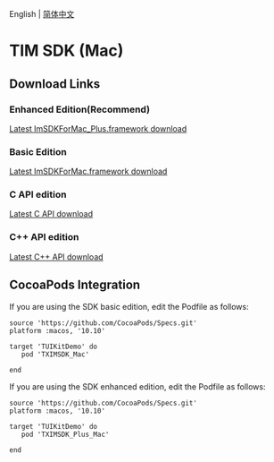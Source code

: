 English | [简体中文](./README.md)

# TIM SDK (Mac)

## Download Links

### Enhanced Edition(Recommend)
[Latest ImSDKForMac_Plus.framework download](https://sdk-im-1252463788.cos.ap-hongkong.myqcloud.com/download/plus/6.3.2619/ImSDKForMac_Plus_6.3.2619.framework.zip)

### Basic Edition
[Latest ImSDKForMac.framework download](https://im.sdk.qcloud.com/download/standard/5.1.62/TIM_SDK_Mac_latest_framework.zip)

### C API edition
[Latest C API download](https://im.sdk.cloud.tencent.cn/download/plus/6.3.2619/cross_platform/ImSDK_Mac_C_6.3.2619.framework.zip)

### C++ API edition
[Latest C++ API download](https://im.sdk.cloud.tencent.cn/download/plus/6.3.2619/cross_platform/ImSDK_Mac_CPP_6.3.2619.framework.zip)

## CocoaPods Integration
If you are using the SDK basic edition, edit the Podfile as follows:

```
source 'https://github.com/CocoaPods/Specs.git'
platform :macos, '10.10'

target 'TUIKitDemo' do
   pod 'TXIMSDK_Mac'

end

```

If you are using the SDK enhanced edition, edit the Podfile as follows:

```
source 'https://github.com/CocoaPods/Specs.git'
platform :macos, '10.10'

target 'TUIKitDemo' do
   pod 'TXIMSDK_Plus_Mac'

end

```
